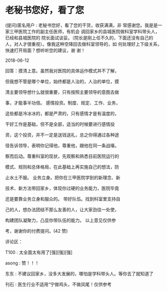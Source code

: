 # 老秘书您好，看了您

(提问)匿名用户 : 老秘书您好，看了您的干货，收获满满，非 常感谢您。我是是一家三甲医院工作的副主任医师，有机会 调回家乡的县城医院做科室学科带头人，已经和县城医院的 院长面试谈妥。（院长是刚上任不久的，下面还没有自己的 人，对人才很重视）。像我这种空降回去做科室领导的，如 何处理好上下级关系，快速打开局面？想听听您的建议，谢 谢！

2018-06-12

回答：摸清上意。虽然我对医院的具体运作模式并不了解，

但我想不管是哪个单位，始终都是人治的，人治的单位，摸

清主要领导想什么就很重要，只有按照主要领导的意图去做

事，才能事半功倍。 感情投资。制度、规定、工作、业务，

这些都是冷冰冰的，都是严肃的，只有感情才是有温度的，

干好工作是基础，但不是全部，适当的时候要进行感情投

资，这个投资，并不一定是送钱送礼，总之你得通过各种途

径告诉领导，表明你记得他，尊重他，跟他在同一条战壕。

察而后动。尊重科室的现状，先观察和熟悉目前医院运行的

模式、规则和总体格局，在此基础上再实施自己的想法，防

止水土不服。 业务立身。把你在三甲医院学到的新理念、新

技术、新方法带回家乡，体现你过硬的业务能力，医院毕竟

还是要靠业务立身和服众的。 带好队伍。找到科室里支持自

己的人，想办法团结不那么友善的人，让大家劲往一处使，

构建团队凝聚力，凸显你带队伍的能力。 以上意见仅供参

考，谢谢你的付费提问。(42 赞)

评论区：

T100 : 太全面太有用了[强][强][强]

asong : 赞！！！

东东 : 不建议回家乡，没多大发展的，哪怕是学科带头人。等你去了就知道了

刊石 : 医生行业不适用“宁做鸡头，不做凤尾！仅供参考